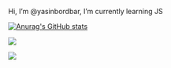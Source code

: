 Hi, I’m @yasinbordbar, I’m currently learning JS

[![Anurag's GitHub stats](https://github-readme-stats.vercel.app/api?username=yasinbordbar&count_private=true&show_icons=true&theme=nightowl)](https://github.com/anuraghazra/github-readme-stats)

![](https://www.codewars.com/users/yasinbordbar/badges/large)

![](https://komarev.com/ghpvc/?username=yasinbordbar&color=blueviolet)

